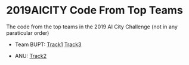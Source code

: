 # 2019AICITY Code From Top Teams
The code from the top teams in the 2019 AI City Challenge (not in any paraticular order)

* Team BUPT:
[Track1](https://github.com/he010103/Traffic-Brain)
[Track3](https://github.com/ShuaiBai623/AI-City-Anomaly-Detection)

* ANU:
[Track2](https://github.com/Simon4Yan/feature_learning)
